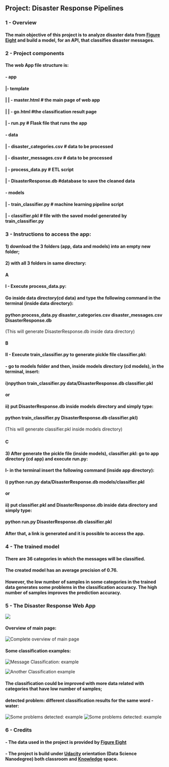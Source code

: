 ## Project: Disaster Response Pipelines 

### 1 - Overview

#### The main objective of this project is to analyze disaster data from [Figure Eight](https://appen.com/) and build a model, for an API, that classifies disaster messages.

### 2 - Project components

#### The web App file structure is:

#### - app
#### |- template
#### | | - master.html # the main page of web app
#### | | - go.html #the classification result page
#### | - run.py # Flask file that runs the app

#### - data
#### | - disaster_categories.csv # data to be processed
#### | - disaster_messages.csv # data to be processed
#### | - process_data.py # ETL script
#### | - DisasterResponse.db #database to save the cleaned data

#### - models
#### | - train_classifier.py # machine learning pipeline script
#### | - classifier.pkl # file with the saved model generated by train_classifier.py





### 3 - Instructions to access the app:

#### 1) download the 3 folders (app, data and models) into an empty new folder;

#### 2) with all 3 folders in same directory:

####

#### A
#### I - Execute process_data.py:

#### Go inside data directory(cd data) and type the following command in the terminal (inside data directory):


#### python process_data.py disaster_categories.csv disaster_messages.csv DisasterResponse.db

(This will generate DisasterResponse.db inside data directory)

####

#### B
#### II - Execute train_classifier.py to generate pickle file classifier.pkl:

#### - go to models folder and then, inside models directory (cd models), in the terminal, insert: 

#### i)npython train_classifier.py data/DisasterResponse.db classifier.pkl

#### or 

#### ii) put DisasterResponse.db inside models directory and simply type:

####  python train_classifier.py DisasterResponse.db classifier.pkl)

(This will generate classifier.pkl inside models directory)

###
#### C
#### 3) After generate the pickle file (inside models), classifier.pkl: go to app directory (cd app) and execute run.py:  

#### I- in the terminal insert the following command (inside app directory):

#### i) python run.py data/DisasterResponse.db models/classifier.pkl

#### or

#### ii) put classifier.pkl and DisasterResponse.db inside data directory and simply type:

#### python run.py DisasterResponse.db classifier.pkl

#### After that, a link is generated and it is possible to access the app.



### 4 - The trained model

#### There are 36 categories in which the messages will be classified.
#### The created model has an average precision of 0.76. 
#### However, the low number of samples in some categories in the trained data generates some problems in the classification accuracy. The high number of samples improves the prediction accuracy.  

### 5 - The Disaster Response Web App

![](https://github.com/a-teresa/disaster_response_pipelines/blob/main/screenshot_app/image1.png)

#### Overview of main page:

![Complete overview of main page](https://github.com/a-teresa/disaster_response_pipelines/blob/main/screenshot_app/image2.png)

#### Some classification examples:

![Message Classification: example](https://github.com/a-teresa/disaster_response_pipelines/blob/main/screenshot_app/image3.png)

![Another Classification example](https://github.com/a-teresa/disaster_response_pipelines/blob/main/screenshot_app/image4.png)

#### The classification could be improved with more data related with categories that have low number of samples; 
#### detected problem: different classification results for the same word - water:

![Some problems detected: example](https://github.com/a-teresa/disaster_response_pipelines/blob/main/screenshot_app/image5.png)
![Some problems detected: example ](https://github.com/a-teresa/disaster_response_pipelines/blob/main/screenshot_app/image6.png)



### 6 - Credits

#### -  The data used in the project is provided by [Figure Eight](https://appen.com/)

#### - The project is build under [Udacity](https://www.udacity.com) orientation (Data Science Nanodegree) both classroom and [Knowledge](https://knowledge.udacity.com/) space. 






